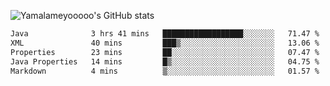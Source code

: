 ![Yamalameyooooo's GitHub stats](https://github-readme-stats.vercel.app/api?username=yamalameyooooo&theme=transparent&show_icons=true\&show=reviews,discussions_started,discussions_answered,prs_merged,prs_merged_percentage)

<!--START_SECTION:waka-->

```txt
Java              3 hrs 41 mins   ██████████████████░░░░░░░   71.47 %
XML               40 mins         ███▒░░░░░░░░░░░░░░░░░░░░░   13.06 %
Properties        23 mins         ██░░░░░░░░░░░░░░░░░░░░░░░   07.47 %
Java Properties   14 mins         █▒░░░░░░░░░░░░░░░░░░░░░░░   04.75 %
Markdown          4 mins          ▒░░░░░░░░░░░░░░░░░░░░░░░░   01.57 %
```

<!--END_SECTION:waka-->
